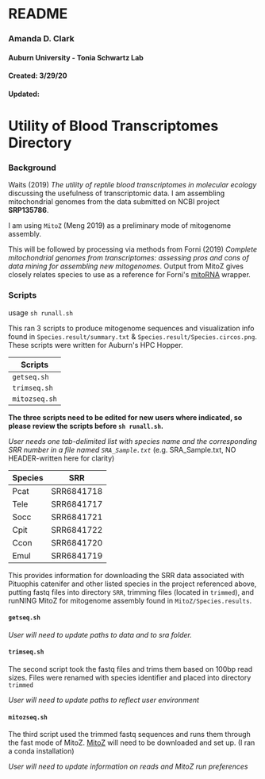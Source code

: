 
# README 
### Amanda D. Clark
#### Auburn University - Tonia Schwartz Lab
#### Created: 3/29/20
#### Updated: 	      


# Utility of Blood Transcriptomes Directory

### Background
Waits (2019) *The utility of reptile blood transcriptomes in molecular ecology* discussing the usefulness of transcriptomic data. 
I am assembling mitochondrial genomes from the data submitted on NCBI project **SRP135786**. 

I am using `MitoZ` (Meng 2019) as a preliminary mode of mitogenome assembly. 

This will be followed by processing via methods from Forni (2019) *Complete mitochondrial genomes from transcriptomes: assessing pros and cons of data mining for assembling new mitogenomes*. Output from MitoZ gives closely relates species to use as a reference for Forni's [mitoRNA](https://github.com/mozoo/mitoRNA) wrapper. 

### Scripts
usage `sh runall.sh`

This ran 3 scripts to produce mitogenome sequences and visualization info found in `Species.result/summary.txt` & `Species.result/Species.circos.png`. These scripts were written for Auburn's HPC Hopper.

| Scripts |
| ------- |
| `getseq.sh` |
| `trimseq.sh` |
| `mitozseq.sh` |

**The three scripts need to be edited for new users where indicated, so please review the scripts before `sh runall.sh`.**

*User needs one tab-delimited list with species name and the corresponding SRR number in a file named `SRA_Sample.txt`*
(e.g. SRA_Sample.txt, NO HEADER-written here for clarity)

| Species | SRR |
| ------- | --- |
| Pcat | SRR6841718 |   
| Tele | SRR6841717 |
| Socc | SRR6841721 |
| Cpit | SRR6841722 |
| Ccon | SRR6841720 |
| Emul | SRR6841719 |

This provides information for downloading the SRR data associated with Pituophis catenifer and other listed species in the project referenced above, putting fastq files into directory `SRR`, trimming files (located in `trimmed`), and runNING MitoZ for mitogenome assembly found in `MitoZ/Species.results`. 

#### `getseq.sh`

*User will need to update paths to data and to sra folder.*

#### `trimseq.sh`
The second script took the fastq files and trims them based on 100bp read sizes. Files were renamed with species identifier and placed into directory `trimmed` 

*User will need to update paths to reflect user environment*

#### `mitozseq.sh`
The third script used the trimmed fastq sequences and runs them through the fast mode of MitoZ.
[MitoZ](https://github.com/linzhi2013/MitoZ/tree/master/version_2.4-alpha) will need to be downloaded and set up. (I ran a conda installation)

*User will need to update information on reads and MitoZ run preferences*


